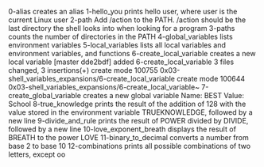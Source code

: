 0-alias creates an alias
1-hello_you prints hello user, where user is the current Linux user
2-path Add /action to the PATH. /action should be the last directory the shell looks into when looking for a program
3-paths counts the number of directories in the PATH
4-global_variables lists environment variables
5-local_variables lists all local variables and environment variables, and functions
6-create_local_variable creates a new local variable
[master dde2bdf] added 6-create_local_variable
 3 files changed, 3 insertions(+)
 create mode 100755 0x03-shell_variables_expansions/6-create_local_variable
 create mode 100644 0x03-shell_variables_expansions/6-create_local_variable~
7-create_global_variable creates a new global variable Name: BEST Value: School
8-true_knowledge prints the result of the addition of 128 with the value stored in the environment variable TRUEKNOWLEDGE, followed by a new line
9-divide_and_rule  prints the result of POWER divided by DIVIDE, followed by a new line
10-love_exponent_breath displays the result of BREATH to the power LOVE
11-binary_to_decimal converts a number from base 2 to base 10
12-combinations prints all possible combinations of two letters, except oo
